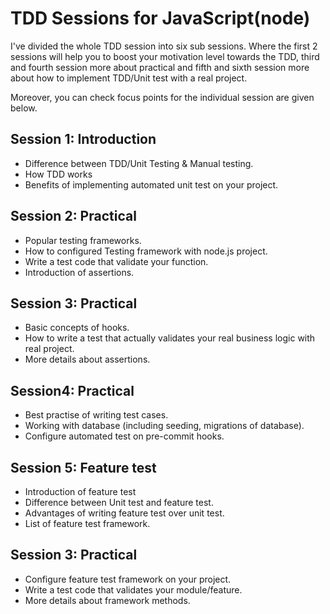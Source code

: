 # TDD Sessions for JavaScript(node)
I've divided the whole TDD session into six sub sessions. Where the first 2 sessions will help you to boost your motivation level towards the TDD, third and fourth session more about practical and fifth and sixth session more about how to implement TDD/Unit test with a real project.

Moreover, you can check focus points for the individual session are given below.

## Session 1: Introduction
- Difference between TDD/Unit Testing & Manual testing.
- How TDD works
- Benefits of implementing automated unit test on your project.

## Session 2: Practical
- Popular testing frameworks.
- How to configured Testing framework with node.js project.
- Write a test code that validate your function.
- Introduction of assertions. 

## Session 3: Practical
- Basic concepts of hooks.
- How to write a test that actually validates your real business logic with real project.
- More details about assertions.

## Session4: Practical
- Best practise of writing test cases. 
- Working with database (including seeding, migrations of database).
- Configure automated test on pre-commit hooks.

## Session 5: Feature test
- Introduction of feature test
- Difference between Unit test and feature test.
- Advantages of writing feature test over unit test.
- List of feature test framework.

## Session 3: Practical
- Configure feature test framework on your project.
- Write a test code that validates your module/feature.
- More details about framework methods. 
